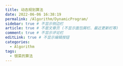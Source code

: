 ```yaml
---
title: 动态规划算法
date: 2022-06-06 16:38:19
permalink: /Algorithm/DynamicProgram/
sidebar: true # 不显示侧边栏
article: true # 不是文章页 (不显示面包屑栏、最近更新栏等)
comment: true # 不显示评论栏
editLink: true # 不显示编辑按钮
categories:
  - Algorithm
tags:
  - 很菜的算法
---
```

